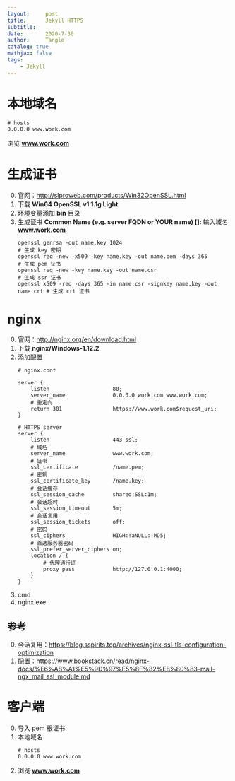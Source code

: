 ```yaml
---
layout:     post
title:      Jekyll HTTPS
subtitle:   
date:       2020-7-30
author:     Tangle
catalog: true
mathjax: false
tags:
    - Jekyll
---
```


# 本地域名

```
# hosts
0.0.0.0 www.work.com
```

浏览 **www.work.com**

# 生成证书

0. 官网：<http://slproweb.com/products/Win32OpenSSL.html>
0. 下载 **Win64 OpenSSL v1.1.1g Light**
0. 环境变量添加 **bin** 目录
0. 生成证书 **Common Name (e.g. server FQDN or YOUR name) []:** 输入域名 **www.work.com**
    ```
    openssl genrsa -out name.key 1024                                        # 生成 key 密钥
    openssl req -new -x509 -key name.key -out name.pem -days 365             # 生成 pem 证书
    openssl req -new -key name.key -out name.csr                             # 生成 ssr 证书
    openssl x509 -req -days 365 -in name.csr -signkey name.key -out name.crt # 生成 crt 证书
    ```

# nginx

0. 官网：<http://nginx.org/en/download.html>
0. 下载 **nginx/Windows-1.12.2**
0. 添加配置
    ```
    # nginx.conf
    
    server {
        listen                    80;
        server_name               0.0.0.0 work.com www.work.com;
        # 重定向
        return 301                https://www.work.com$request_uri;
    }
    
    # HTTPS server
    server {
        listen                    443 ssl;
        # 域名
        server_name               www.work.com;
        # 证书
        ssl_certificate           /name.pem;
        # 密钥
        ssl_certificate_key       /name.key;
        # 会话缓存
        ssl_session_cache         shared:SSL:1m;
        # 会话超时
        ssl_session_timeout       5m;
        # 会话复用
        ssl_session_tickets       off;
        # 密码
        ssl_ciphers               HIGH:!aNULL:!MD5;
        # 首选服务器密码
        ssl_prefer_server_ciphers on;
        location / {
            # 代理通行证
            proxy_pass            http://127.0.0.1:4000;
        }
    }
    ```
0. cmd
0. nginx.exe

## 参考

0. 会话复用：https://blog.sspirits.top/archives/nginx-ssl-tls-configuration-optimization
0. 配置：https://www.bookstack.cn/read/nginx-docs/%E6%A8%A1%E5%9D%97%E5%8F%82%E8%80%83-mail-ngx_mail_ssl_module.md

# 客户端

0. 导入 pem 根证书
0. 本地域名
    ```
    # hosts
    0.0.0.0 www.work.com
    ```
0. 浏览 **www.work.com**
